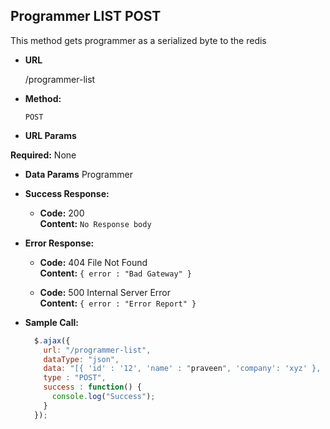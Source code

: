 **Programmer LIST POST**
----
This method gets programmer as a serialized byte to the redis

* **URL**

  /programmer-list

* **Method:**

  `POST`
  
*  **URL Params**

  **Required:**
    None


* **Data Params**
  Programmer

* **Success Response:**
  
   * **Code:** 200 <br />
    **Content:** `No Response body`

 
* **Error Response:**

  * **Code:** 404 File Not Found <br />
    **Content:** `{ error : "Bad Gateway" }`
    
  * **Code:** 500 Internal Server Error <br />
    **Content:** `{ error : "Error Report" }`
* **Sample Call:**

  ```javascript
    $.ajax({
      url: "/programmer-list",
      dataType: "json",
      data: "[{ 'id' : '12', 'name' : "praveen", 'company': 'xyz' }, { 'id' : '14', 'name' : "foo", 'company': 'bar' }]"
      type : "POST",
      success : function() {
        console.log("Success");
      }
    });
  ```
